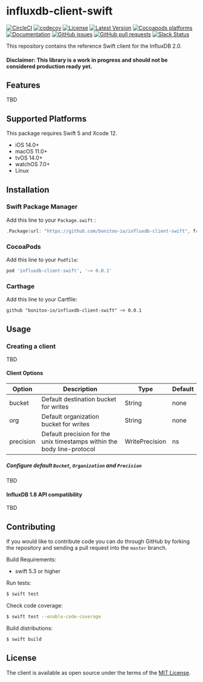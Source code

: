 # influxdb-client-swift

[![CircleCI](https://circleci.com/gh/bonitoo-io/influxdb-client-swift.svg?style=svg)](https://circleci.com/gh/bonitoo-io/influxdb-client-swift)
[![codecov](https://codecov.io/gh/bonitoo-io/influxdb-client-swift/branch/master/graph/badge.svg)](https://codecov.io/gh/bonitoo-io/influxdb-client-swift)
[![License](https://img.shields.io/github/license/bonitoo-io/influxdb-client-swift.svg)](https://github.com/bonitoo-io/influxdb-client-swift/blob/master/LICENSE)
[![Latest Version](https://img.shields.io/cocoapods/v/influxdb_client_swift.svg)](https://cocoapods.org/pods/influxdb_client_swift)
[![Cocoapods platforms](https://img.shields.io/cocoapods/p/influxdb_client_swift.svg)](https://cocoapods.org/pods/influxdb_client_swift)
[![Documentation](https://img.shields.io/badge/docs-latest-blue)](https://bonitoo-io.github.io/influxdb-client-swift/)
[![GitHub issues](https://img.shields.io/github/issues-raw/bonitoo-io/influxdb-client-swift.svg)](https://github.com/bonitoo-io/influxdb-client-swift/issues)
[![GitHub pull requests](https://img.shields.io/github/issues-pr-raw/bonitoo-io/influxdb-client-swift.svg)](https://github.com/bonitoo-io/influxdb-client-swift/pulls)
[![Slack Status](https://img.shields.io/badge/slack-join_chat-white.svg?logo=slack&style=social)](https://www.influxdata.com/slack)

This repository contains the reference Swift client for the InfluxDB 2.0.

#### Disclaimer: This library is a work in progress and should not be considered production ready yet.

## Features

TBD

## Supported Platforms

This package requires Swift 5 and Xcode 12.

- iOS 14.0+
- macOS 11.0+
- tvOS 14.0+
- watchOS 7.0+
- Linux

## Installation

### Swift Package Manager

Add this line to your `Package.swift` :

~~~swift
.Package(url: "https://github.com/bonitoo-io/influxdb-client-swift", from: "0.0.1")
~~~

### CocoaPods

Add this line to your `Podfile`:

~~~ruby
pod 'influxdb-client-swift', '~> 0.0.1'
~~~

### Carthage

Add this line to your Cartfile:

~~~
github "bonitoo-io/influxdb-client-swift" ~> 0.0.1
~~~

## Usage

### Creating a client

TBD

#### Client Options

| Option | Description | Type | Default |
|---|---|---|---|
| bucket | Default destination bucket for writes | String | none |
| org | Default organization bucket for writes | String | none |
| precision | Default precision for the unix timestamps within the body line-protocol | WritePrecision | ns |

##### Configure default `Bucket`, `Organization` and `Precision`

TBD

#### InfluxDB 1.8 API compatibility

TBD

## Contributing

If you would like to contribute code you can do through GitHub by forking the repository and sending a pull request into the `master` branch.

Build Requirements:

- swift 5.3 or higher

Run tests:

```bash
$ swift test
```

Check code coverage:

```bash
$ swift test --enable-code-coverage
```

Build distributions:

```bash
$ swift build
```

## License

The client is available as open source under the terms of the [MIT License](https://opensource.org/licenses/MIT).
